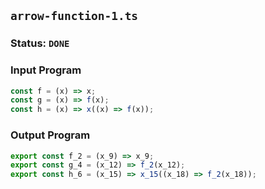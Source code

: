 ## `arrow-function-1.ts`

### Status: `DONE`

### Input Program

```typescript
const f = (x) => x;
const g = (x) => f(x);
const h = (x) => x((x) => f(x));
```

### Output Program

```typescript
export const f_2 = (x_9) => x_9;
export const g_4 = (x_12) => f_2(x_12);
export const h_6 = (x_15) => x_15((x_18) => f_2(x_18));
```

